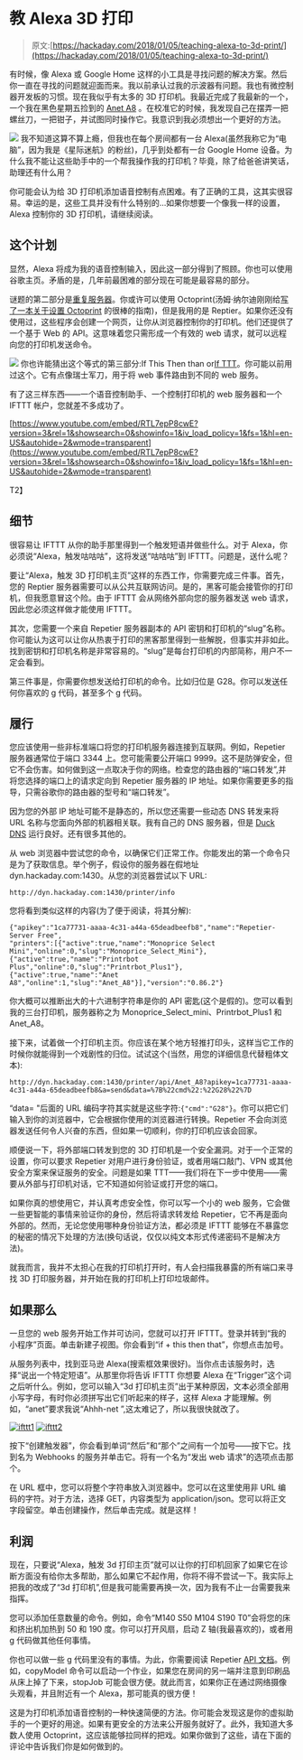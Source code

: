 # 教 Alexa 3D 打印

> 原文:[https://hackaday.com/2018/01/05/teaching-alexa-to-3d-print/](https://hackaday.com/2018/01/05/teaching-alexa-to-3d-print/)

有时候，像 Alexa 或 Google Home 这样的小工具是寻找问题的解决方案。然后你一直在寻找的问题就迎面而来。我以前承认过我的示波器有问题。我也有微控制器开发板的习惯。现在我似乎有太多的 3D 打印机。我最近完成了我最新的一个，一个我在黑色星期五捡到的 [Anet A8](https://hackaday.com/2017/12/08/how-cheap-can-a-3d-printer-get-the-anet-a8/) 。在校准它的时候，我发现自己在摆弄一把螺丝刀，一把钳子，并试图同时操作它。我意识到我必须想出一个更好的方法。

[![](../Images/69c19b4bd91f40828873b478ffc9b6e6.png)](https://hackaday.com/wp-content/uploads/2017/12/amazonecho.jpg) 我不知道这算不算上瘾，但我也在每个房间都有一台 Alexa(虽然我称它为“电脑”，因为我是《星际迷航》的粉丝)，几乎到处都有一台 Google Home 设备。为什么我不能让这些助手中的一个帮我操作我的打印机？毕竟，除了给爸爸讲笑话，助理还有什么用？

你可能会认为给 3D 打印机添加语音控制有点困难。有了正确的工具，这其实很容易。幸运的是，这些工具并没有什么特别的…如果你想要一个像我一样的设置，Alexa 控制你的 3D 打印机，请继续阅读。

## 这个计划

显然，Alexa 将成为我的语音控制输入，因此这一部分得到了照顾。你也可以使用谷歌主页。矛盾的是，几年前最困难的部分现在可能是最容易的部分。

谜题的第二部分是[重复服务器](https://www.repetier-server.com/)。你或许可以使用 Octoprint(汤姆·纳尔迪刚刚给[写了一本关于设置 Octoprint](https://hackaday.com/2018/01/03/upgrading-a-3d-printer-with-octoprint/) 的很棒的指南)，但是我用的是 Reptier。如果你还没有使用过，这些程序会创建一个网页，让你从浏览器控制你的打印机。他们还提供了一个基于 Web 的 API。这意味着您只需形成一个有效的 web 请求，就可以远程向您的打印机发送命令。

[![](../Images/f9e305e66d1bfaf47aaedc20e334360e.png)](https://hackaday.com/wp-content/uploads/2017/12/ifttt.png) 你也许能猜出这个等式的第三部分:If This Then than or[If TTT](https://ifttt.com/)。你可能以前用过这个。它有点像瑞士军刀，用于将 web 事件路由到不同的 web 服务。

有了这三样东西——一个语音控制助手、一个控制打印机的 web 服务器和一个 IFTTT 帐户，您就差不多成功了。

 [https://www.youtube.com/embed/RTL7epP8cwE?version=3&rel=1&showsearch=0&showinfo=1&iv_load_policy=1&fs=1&hl=en-US&autohide=2&wmode=transparent](https://www.youtube.com/embed/RTL7epP8cwE?version=3&rel=1&showsearch=0&showinfo=1&iv_load_policy=1&fs=1&hl=en-US&autohide=2&wmode=transparent)

T2】

## 细节

很容易让 IFTTT 从你的助手那里得到一个触发短语并做些什么。对于 Alexa，你必须说“Alexa，触发咕咕咕”，这将发送“咕咕咕”到 IFTTT。问题是，送什么呢？

要让“Alexa，触发 3D 打印机主页”这样的东西工作，你需要完成三件事。首先，您的 Reptier 服务器需要可以从公共互联网访问。是的，黑客可能会接管你的打印机，但我愿意冒这个险。由于 IFTTT 会从网络外部向您的服务器发送 web 请求，因此您必须这样做才能使用 IFTTT。

其次，您需要一个来自 Repetier 服务器副本的 API 密钥和打印机的“slug”名称。你可能认为这可以让你从热衷于打印的黑客那里得到一些解脱，但事实并非如此。找到密钥和打印机名称是非常容易的。“slug”是每台打印机的内部简称，用户不一定会看到。

第三件事是，你需要你想发送给打印机的命令。比如归位是 G28。你可以发送任何你喜欢的 g 代码，甚至多个 g 代码。

## 履行

您应该使用一些非标准端口将您的打印机服务器连接到互联网。例如，Repetier 服务器通常位于端口 3344 上。您可能需要公开端口 9999。这不是防弹安全，但它不会伤害。如何做到这一点取决于你的网络。检查您的路由器的“端口转发”,并将您选择的端口上的请求定向到 Repetier 服务器的 IP 地址。如果你需要更多的指导，只需谷歌你的路由器的型号和“端口转发”。

因为您的外部 IP 地址可能不是静态的，所以您还需要一些动态 DNS 转发来将 URL 名称与您面向外部的机器相关联。我有自己的 DNS 服务器，但是 [Duck DNS](https://www.duckdns.org/) 运行良好。还有很多其他的。

从 web 浏览器中尝试您的命令，以确保它们正常工作。你能发出的第一个命令只是为了获取信息。举个例子，假设你的服务器在假地址 dyn.hackaday.com:1430。从您的浏览器尝试以下 URL:

```
http://dyn.hackaday.com:1430/printer/info
```

您将看到类似这样的内容(为了便于阅读，将其分解):

```
{"apikey":"1ca77731-aaaa-4c31-a44a-65deadbeefb8","name":"Repetier-Server Free",
"printers":[{"active":true,"name":"Monoprice Select Mini","online":0,"slug":"Monoprice_Select_Mini"},
{"active":true,"name":"Printrbot Plus","online":0,"slug":"Printrbot_Plus1"},
{"active":true,"name":"Anet A8","online":1,"slug":"Anet_A8"}],"version":"0.86.2"}

```

你大概可以推断出大的十六进制字符串是你的 API 密匙(这个是假的)。您可以看到我的三台打印机，服务器称之为 Monoprice_Select_mini、Printrbot_Plus1 和 Anet_A8。

接下来，试着做一个打印机主页。你应该在某个地方轻推打印头，这样当它工作的时候你就能得到一个戏剧性的归位。试试这个(当然，用您的详细信息代替粗体文本):

```
http://dyn.hackaday.com:1430/printer/api/Anet_A8?apikey=1ca77731-aaaa-4c31-a44a-65deadbeefb8&a=send&data=%7B%22cmd%22:%22G28%22%7D
```

“data= "后面的 URL 编码字符其实就是这些字符:`{"cmd":"G28"}`。你可以把它们输入到你的浏览器中，它会根据你使用的浏览器进行转换。Repetier 不会向浏览器发送任何令人兴奋的东西，但如果一切顺利，你的打印机应该会回家。

顺便说一下，将外部端口转发到您的 3D 打印机是一个安全漏洞。对于一个正常的设置，你可以要求 Repetier 对用户进行身份验证，或者用端口敲门、VPN 或其他安全方案来保证服务的安全。问题是如果 TTT——我们将在下一步中使用——需要从外部与打印机对话，它不知道如何验证或打开您的端口。

如果你真的想使用它，并认真考虑安全性，你可以写一个小的 web 服务，它会做一些更智能的事情来验证你的身份，然后将请求转发给 Repetier，它不再是面向外部的。然而，无论您使用哪种身份验证方法，都必须是 IFTTT 能够在不暴露您的秘密的情况下处理的方法(换句话说，仅仅以纯文本形式传递密码不是解决方法)。

就我而言，我并不太担心在我的打印机打开时，有人会扫描我暴露的所有端口来寻找 3D 打印服务器，并开始在我的打印机上打印垃圾邮件。

## 如果那么

一旦您的 web 服务开始工作并可访问，您就可以打开 IFTTT。登录并转到“我的小程序”页面。单击新建子视图。你会看到“if + this then that”，你想点击加号。

从服务列表中，找到亚马逊 Alexa(搜索框效果很好)。当你点击该服务时，选择“说出一个特定短语”。从那里你将告诉 IFTTT 你想要 Alexa 在“Trigger”这个词之后听什么。例如，您可以输入“3d 打印机主页”出于某种原因，文本必须全部用小写字母，有时你必须拼写出它们听起来的样子，这样 Alexa 才能理解。例如，“anet”要求我说“Ahhh-net ”,这太难记了，所以我很快就改了。

 [![ifttt1](../Images/034bfb6623e093815dd92e15ce674bdf.png "ifttt1")](https://hackaday.com/2018/01/05/teaching-alexa-to-3d-print/ifttt1/)  [![ifttt2](../Images/67cd304c4c17857bac2bfb9228299c9d.png "ifttt2")](https://hackaday.com/2018/01/05/teaching-alexa-to-3d-print/ifttt2/) 

按下“创建触发器”，你会看到单词“然后”和“那个”之间有一个加号——按下它。找到名为 Webhooks 的服务并单击它。将有一个名为“发出 web 请求”的选项点击那个。

在 URL 框中，您可以将整个字符串放入浏览器中。您可以在这里使用非 URL 编码的字符。对于方法，选择 GET，内容类型为 application/json。您可以将正文字段留空。单击创建操作，然后单击完成。就是这样！

## 利润

现在，只要说“Alexa，触发 3d 打印主页”就可以让你的打印机回家了如果它在诊断方面没有给你太多帮助，那么如果它不起作用，你将不得不尝试一下。我实际上把我的改成了“3d 打印机”,但是我可能需要再换一次，因为我有不止一台需要我来指挥。

您可以添加任意数量的命令。例如，命令“M140 S50 M104 S190 T0”会将您的床和挤出机加热到 50 和 190 度。你可以打开风扇，启动 Z 轴(我最喜欢的)，或者用 g 代码做其他任何事情。

你也可以做一些 g 代码里没有的事情。为此，你需要阅读 Repetier [API 文档](https://www.repetier-server.com/manuals/programming/API/index.html)。例如，copyModel 命令可以启动一个作业，如果您在房间的另一端并注意到印刷品从床上掉了下来，stopJob 可能会很方便。就此而言，如果你正在通过网络摄像头观看，并且附近有一个 Alexa，那可能真的很方便！

这是为打印机添加语音控制的一种快速简便的方法。你可能会发现这是你的虚拟助手的一个更好的用途。如果有更安全的方法来公开服务就好了。此外，我知道大多数人使用 Octoprint，这应该能够拉同样的把戏。如果你做到了这些，请在下面的评论中告诉我们你是如何做到的。